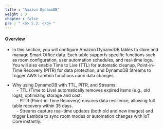 ```yaml
---
title : "Amazon DynamoDB"
weight : 3
chapter : false
pre : " <b> 5.3. </b> "
---
```


#### Overview

- In this section, you will configure Amazon DynamoDB tables to store and manage Smart Office data. Each table supports specific functions such as room configuration, user automation schedules, and real-time logs. You will also enable Time to Live (TTL) for automatic cleanup, Point-in-Time Recovery (PITR) for data protection, and DynamoDB Streams to trigger AWS Lambda functions upon data changes.
  
- Why using DynamoDB with TTL, PITR, and Streams:
<br> &emsp;- TTL (Time to Live) automatically removes expired items (e.g., old logs), optimizing storage and cost.
<br> &emsp;- PITR (Point-in-Time Recovery) ensures data resilience, allowing full table recovery within 35 days.
<br> &emsp;- Streams capture real-time updates (both old and new images) and trigger Lambda to sync room modes or automation changes with IoT Core instantly.





